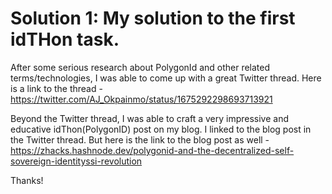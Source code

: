 # Solution 1: My solution to the first idTHon task.

After some serious research about PolygonId and other related terms/technologies, I was able to come up with a great Twitter thread.
Here is a link to the thread - https://twitter.com/AJ_Okpainmo/status/1675292298693713921

Beyond the Twitter thread, I was able to craft a very impressive and educative idThon(PolygonID) post on my blog. I linked to the blog post in the Twitter thread.
But here is the link to the blog post as well - https://zhacks.hashnode.dev/polygonid-and-the-decentralized-self-sovereign-identityssi-revolution

Thanks!
